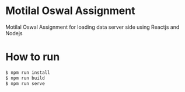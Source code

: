 # Motilal Oswal Assignment
Motilal Oswal Assignment for loading data server side using Reactjs and Nodejs

# How to run
```sh
$ npm run install
$ npm run build
$ npm run serve
```
